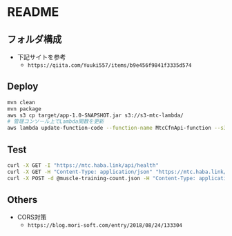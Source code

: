 # README

## フォルダ構成

- 下記サイトを参考
  - `https://qiita.com/Yuuki557/items/b9e456f9841f3335d574`

## Deploy

```sh
mvn clean
mvn package
aws s3 cp target/app-1.0-SNAPSHOT.jar s3://s3-mtc-lambda/
# 管理コンソール上でLambda関数を更新
aws lambda update-function-code --function-name MtcCfnApi-function --s3-bucket s3-mtc-lambda --s3-key app-1.0-SNAPSHOT.jar
```

## Test

```sh
curl -X GET -I "https://mtc.haba.link/api/health"
curl -X GET -H "Content-Type: application/json" "https://mtc.haba.link/api/result?selectedDate=2022-07-16"
curl -X POST -d @muscle-training-count.json -H "Content-Type: application/json" https://mtc.haba.link/api/result
```

## Others

- CORS対策
  - `https://blog.mori-soft.com/entry/2018/08/24/133304`
